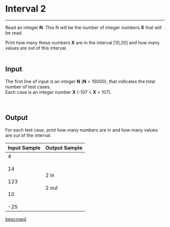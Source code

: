 # Interval 2

---

Read an integer **N**. This N will be the number of integer numbers **X** that will be read.

Print how many these numbers **X** are in the interval [10,20] and how many values are out of this interval.  
 

## Input

The first line of input is an integer **N** (**N** < 10000), that indicates the total number of test cases.  
Each case is an integer number **X** (-107 < **X** < 107).  

 

## Output

For each test case, print how many numbers are in and how many values are out of the interval.

| Input Sample                                | Output Sample     |
| ------------------------------------------- | ----------------- |
| 4<br><br>14<br><br>123<br><br>10<br><br>-25 | 2 in<br><br>2 out |

[beecrowd](https://www.beecrowd.com.br/judge/en/problems/view/1072)
